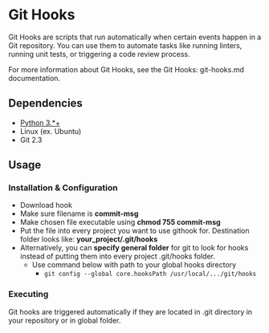 # Git Hooks

Git Hooks are scripts that run automatically when certain events happen in a Git repository. You can use them to automate tasks like running linters, running unit tests, or triggering a code review process.

For more information about Git Hooks, see the Git Hooks: git-hooks.md documentation.

## Dependencies

* [Python 3.*+](http://python.org/downloads)
* Linux (ex. Ubuntu)
* Git 2.3

## Usage

### Installation & Configuration

* Download hook
* Make sure filename is **commit-msg**
* Make chosen file executable using **chmod 755 commit-msg**
* Put the file into every project you want to use githook for. Destination folder looks like: **your_project/.git/hooks**
* Alternatively, you can **specify general folder** for git to look for hooks instead of putting them into every project .git/hooks folder.
  * Use command below with path to your global hooks directory
    * ```git config --global core.hooksPath /usr/local/.../git/hooks```

### Executing

Git hooks are triggered automatically if they are located in .git directory in your repository or in global folder.
